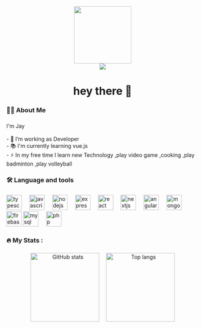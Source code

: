 <div align="center">
  <img height="150" src="https://media.giphy.com/media/M9gbBd9nbDrOTu1Mqx/giphy.gif"  />
</div>



<div align="center">
  <img src="https://visitor-badge.laobi.icu/badge?page_id=JayPornananratKan&"  />
</div>

###

<h1 align="center">hey there 👋</h1>

###

<h3 align="left">👩‍💻  About Me</h3>

###

<p align="left">I'm Jay <br><br>- 🔭 I’m working as Developer<br>- 📚 I'm currently learning vue.js<br>- ⚡ In my free time I learn new Technology ,play video game ,cooking ,play badminton ,play volleyball</p>

###

<h3 align="left">🛠 Language and tools</h3>

###

<div align="left">
  <!-- TypeScript -->
  <img src="https://cdn.jsdelivr.net/gh/devicons/devicon/icons/typescript/typescript-original.svg" height="40" alt="typescript logo" />
  <img width="12" />

  <!-- JavaScript -->
  <img src="https://cdn.jsdelivr.net/gh/devicons/devicon/icons/javascript/javascript-original.svg" height="40" alt="javascript logo" />
  <img width="12" />

  <!-- Node.js -->
  <img src="https://cdn.jsdelivr.net/gh/devicons/devicon/icons/nodejs/nodejs-original.svg" height="40" alt="nodejs logo" />
  <img width="12" />

  <!-- Express -->
  <img src="https://cdn.jsdelivr.net/gh/devicons/devicon/icons/express/express-original.svg" height="40" alt="express logo" style="background-color: white;" />
  <img width="12" />

  <!-- React -->
  <img src="https://cdn.jsdelivr.net/gh/devicons/devicon/icons/react/react-original.svg" height="40" alt="react logo" />
  <img width="12" />

  <!-- Next.js -->
  <img src="https://cdn.jsdelivr.net/gh/devicons/devicon/icons/nextjs/nextjs-original.svg" height="40" alt="nextjs logo" style="background-color: white;" />
  <img width="12" />

  <!-- Angular -->
  <img src="https://cdn.jsdelivr.net/gh/devicons/devicon/icons/angularjs/angularjs-original.svg" height="40" alt="angular logo" />
  <img width="12" />

  <!-- MongoDB -->
  <img src="https://cdn.jsdelivr.net/gh/devicons/devicon/icons/mongodb/mongodb-original.svg" height="40" alt="mongodb logo" />
  <img width="12" />

  <!-- Firebase -->
  <img src="https://cdn.jsdelivr.net/gh/devicons/devicon/icons/firebase/firebase-plain.svg" height="40" alt="firebase logo" />

  <img src="https://cdn.jsdelivr.net/gh/devicons/devicon/icons/mysql/mysql-original.svg" height="40" alt="mysql logo" />
  <img width="12" />



  <!-- PHP -->
  <img src="https://cdn.jsdelivr.net/gh/devicons/devicon/icons/php/php-original.svg" height="40" alt="php logo" />
</div>


###

<h3 align="left">🔥   My Stats :</h3>

###

<div align="center">
  <!-- GitHub Stats -->
 <img src="https://github-readme-stats.vercel.app/api?username=JayPornananratKan&show_icons=true&theme=dark&hide_border=false&count_private=true" height="180" alt="GitHub stats" />
  <img width="10" />
  
  <!-- Top Languages -->
  <img src="https://github-readme-stats.vercel.app/api/top-langs/?username=JayPornananratKan&layout=compact&theme=dark&hide_border=false" height="180" alt="Top langs" />
</div>

###

